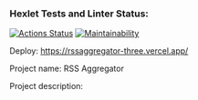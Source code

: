 ### Hexlet Tests and Linter Status:

[![Actions Status](https://github.com/tdd3vlp/frontend-project-11/actions/workflows/hexlet-check.yml/badge.svg)](https://github.com/tdd3vlp/frontend-project-11/actions)
[![Maintainability](https://api.codeclimate.com/v1/badges/9f0c5840ba3f9d6fde5f/maintainability)](https://codeclimate.com/github/tdd3vlp/frontend-project-11/maintainability)

Deploy:
https://rssaggregator-three.vercel.app/

Project name: RSS Aggregator

Project description:

